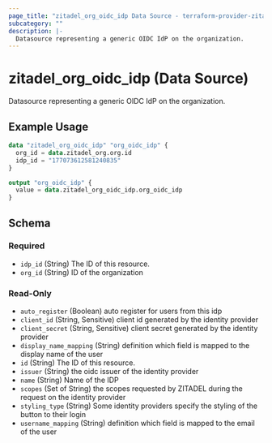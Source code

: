 ```yaml
---
page_title: "zitadel_org_oidc_idp Data Source - terraform-provider-zitadel"
subcategory: ""
description: |-
  Datasource representing a generic OIDC IdP on the organization.
---
```


# zitadel_org_oidc_idp (Data Source)

Datasource representing a generic OIDC IdP on the organization.

## Example Usage

```terraform
data "zitadel_org_oidc_idp" "org_oidc_idp" {
  org_id = data.zitadel_org.org.id
  idp_id = "177073612581240835"
}

output "org_oidc_idp" {
  value = data.zitadel_org_oidc_idp.org_oidc_idp
}
```

<!-- schema generated by tfplugindocs -->
## Schema

### Required

- `idp_id` (String) The ID of this resource.
- `org_id` (String) ID of the organization

### Read-Only

- `auto_register` (Boolean) auto register for users from this idp
- `client_id` (String, Sensitive) client id generated by the identity provider
- `client_secret` (String, Sensitive) client secret generated by the identity provider
- `display_name_mapping` (String) definition which field is mapped to the display name of the user
- `id` (String) The ID of this resource.
- `issuer` (String) the oidc issuer of the identity provider
- `name` (String) Name of the IDP
- `scopes` (Set of String) the scopes requested by ZITADEL during the request on the identity provider
- `styling_type` (String) Some identity providers specify the styling of the button to their login
- `username_mapping` (String) definition which field is mapped to the email of the user